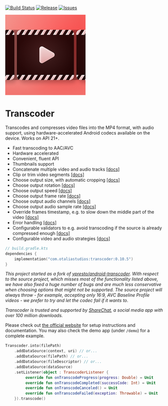 [![Build Status](https://github.com/deepmedia/Transcoder/actions/workflows/build.yml/badge.svg?event=push)](https://github.com/deepmedia/Transcoder/actions)
[![Release](https://img.shields.io/github/release/deepmedia/Transcoder.svg)](https://github.com/deepmedia/Transcoder/releases)
[![Issues](https://img.shields.io/github/issues-raw/deepmedia/Transcoder.svg)](https://github.com/deepmedia/Transcoder/issues)

![Project logo](assets/logo-256.png)

# Transcoder

Transcodes and compresses video files into the MP4 format, with audio support, using hardware-accelerated
Android codecs available on the device. Works on API 21+.

- Fast transcoding to AAC/AVC
- Hardware accelerated
- Convenient, fluent API
- Thumbnails support
- Concatenate multiple video and audio tracks [[docs]](https://opensource.deepmedia.io/transcoder/concatenation)
- Clip or trim video segments [[docs]](https://opensource.deepmedia.io/transcoder/clipping)
- Choose output size, with automatic cropping [[docs]](https://opensource.deepmedia.io/transcoder/track-strategies#video-size)
- Choose output rotation [[docs]](https://opensource.deepmedia.io/transcoder/advanced-options#video-rotation)
- Choose output speed [[docs]](https://opensource.deepmedia.io/transcoder/advanced-options#video-speed)
- Choose output frame rate [[docs]](https://opensource.deepmedia.io/transcoder/track-strategies#other-options)
- Choose output audio channels [[docs]](https://opensource.deepmedia.io/transcoder/track-strategies#audio-strategies)
- Choose output audio sample rate [[docs]](https://opensource.deepmedia.io/transcoder/track-strategies#audio-strategies)
- Override frames timestamp, e.g. to slow down the middle part of the video [[docs]](https://opensource.deepmedia.io/transcoder/advanced-options#time-interpolation)
- Error handling [[docs]](https://opensource.deepmedia.io/transcoder/events)
- Configurable validators to e.g. avoid transcoding if the source is already compressed enough [[docs]](https://opensource.deepmedia.io/transcoder/validators)
- Configurable video and audio strategies [[docs]](https://opensource.deepmedia.io/transcoder/track-strategies)

```kotlin
// build.gradle.kts
dependencies {
    implementation("com.otaliastudios:transcoder:0.10.5")
}
```

*This project started as a fork of [ypresto/android-transcoder](https://github.com/ypresto/android-transcoder).
With respect to the source project, which misses most of the functionality listed above,
we have also fixed a huge number of bugs and are much less conservative when choosing options
that might not be supported. The source project will always throw - for example, accepting only 16:9,
AVC Baseline Profile videos - we prefer to try and let the codec fail if it wants to*.

*Transcoder is trusted and supported by [ShareChat](https://sharechat.com/), a social media app with
over 100 million downloads.*

Please check out [the official website](https://opensource.deepmedia.io/transcoder) for setup instructions and documentation.
You may also check the demo app (under `/demo`) for a complete example.

```kotlin
Transcoder.into(filePath)
    .addDataSource(context, uri) // or...
    .addDataSource(filePath) // or...
    .addDataSource(fileDescriptor) // or...
    .addDataSource(dataSource)
    .setListener(object : TranscoderListener {
         override fun onTranscodeProgress(progress: Double) = Unit
         override fun onTranscodeCompleted(successCode: Int) = Unit
         override fun onTranscodeCanceled() = Unit
         override fun onTranscodeFailed(exception: Throwable) = Unit
    }).transcode()
```
